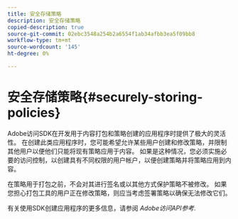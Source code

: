 ```yaml
---
title: 安全存储策略
description: 安全存储策略
copied-description: true
source-git-commit: 02ebc3548a254b2a6554f1ab34afbb3ea5f09bb8
workflow-type: tm+mt
source-wordcount: '145'
ht-degree: 0%

---
```


# 安全存储策略{#securely-storing-policies}

Adobe访问SDK在开发用于内容打包和策略创建的应用程序时提供了极大的灵活性。 在创建此类应用程序时，您可能希望允许某些用户创建和修改策略，并限制其他用户以便他们只能将现有策略应用于内容。 如果是这种情况，您必须实施必要的访问控制，以创建具有不同权限的用户帐户，以便创建策略并将策略应用到内容。

在策略用于打包之前，不会对其进行签名或以其他方式保护策略不被修改。 如果您担心打包工具的用户正在修改策略，则应当考虑签署策略以确保无法修改它们。

有关使用SDK创建应用程序的更多信息，请参阅 *Adobe访问API参考*.
